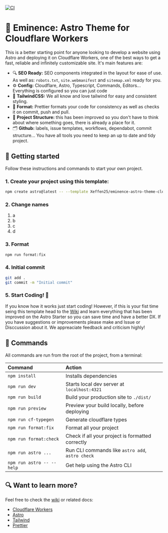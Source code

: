 [![CI](https://github.com/Xeffen25/eminence-astro-theme-cloudflare-workers/actions/workflows/CI.yml/badge.svg)](https://github.com/Xeffen25/eminence-astro-theme-cloudflare-workers/actions/workflows/CI.yml)

# 👑 Eminence: Astro Theme for Cloudflare Workers

This is a better starting point for anyone looking to develop a website using Astro and deploying it on Cloudflare Workers, one of the best ways to get a fast, reliable and infinitely customizable site. It's main features are:

- 🔍 **SEO Ready:** SEO components integrated in the layout for ease of use. As well as: `robots.txt`, `site.webmanifest` and `sitemap.xml` ready for you.
- ⚙️ **Config:** Cloudflare, Astro, Typescript, Commands, Editors... Everything is configured so you can just code
- 🎨 **TailwindCSS:** We all know and love tailwind for easy and consistent styling.
- 🧹 **Format:** Prettier formats your code for consistency as well as checks it on commit, push and pull.
- 📂 **Project Structure:** this has been improved so you don't have to think about where something goes, there is already a place for it.
- 🗂️ **Github:** labels, issue templates, workflows, dependabot, commit structure... You have all tools you need to keep an up to date and tidy project.

## 🚀 Getting started

Follow these instructions and commands to start your own project.

### 1. Create your project using this template:

```sh
npm create astro@latest -- --template Xeffen25/eminence-astro-theme-cloudflare-workers
```

### 2. Change names

1. a
2. b
3. c
4. d

### 3. Format

```sh
npm run format:fix
```

### 4. Initial commit

```sh
git add .
git commit -m "Initial commit"
```

### 5. Start Coding! 🚀

If you know how it works just start coding! However, if this is your fist time seing this template head to the [Wiki](wiki/) and learn everything that has been improved on the Astro Starter so you can save time and have a better DX. If you have suggestions or improvements please make and Issue or Disccussion about it. We appreaciate feedback and criticism highly!

## 🤖 Commands

All commands are run from the root of the project, from a terminal:

| Command                   | Action                                           |
| :------------------------ | :----------------------------------------------- |
| `npm install`             | Installs dependencies                            |
| `npm run dev`             | Starts local dev server at `localhost:4321`      |
| `npm run build`           | Build your production site to `./dist/`          |
| `npm run preview`         | Preview your build locally, before deploying     |
| `npm run cf-typegen`      | Generate cloudflare types                        |
| `npm run format:fix`      | Format all your project                          |
| `npm run format:check`    | Check if all your project is formatted correctly |
| `npm run astro ...`       | Run CLI commands like `astro add`, `astro check` |
| `npm run astro -- --help` | Get help using the Astro CLI                     |

## 🔍 Want to learn more?

Feel free to check the [wiki](https://docs.astro.build) or related docs:

- [Cloudflare Workers]()
- [Astro]()
- [Tailwind]()
- [Prettier]()
